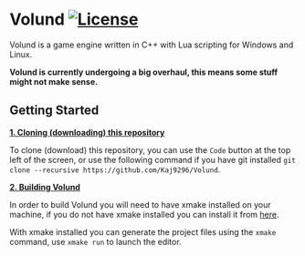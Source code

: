 # Volund [![License](https://img.shields.io/badge/license-GNU%20LGPL-blue)](https://github.com/Kaj9296/Volund/blob/main/LICENSE)

Volund is a game engine written in C++ with Lua scripting for Windows and Linux.

**Volund is currently undergoing a big overhaul, this means some stuff might not make sense.**

## Getting Started

<ins>**1. Cloning (downloading) this repository**</ins>

To clone (download) this repository, you can use the ```Code``` button at the top left of the screen, or use the following command if you have git installed ```git clone --recursive https://github.com/Kaj9296/Volund```.

<ins>**2. Building Volund**</ins>

In order to build Volund you will need to have xmake installed on your machine, if you do not have xmake installed you can install it from [here](https://xmake.io/#/).

With xmake installed you can generate the project files using the ```xmake``` command, use ```xmake run``` to launch the editor.
